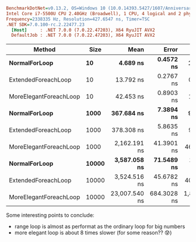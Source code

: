 ``` ini

BenchmarkDotNet=v0.13.2, OS=Windows 10 (10.0.14393.5427/1607/AnniversaryUpdate/Redstone1)
Intel Core i7-5500U CPU 2.40GHz (Broadwell), 1 CPU, 4 logical and 2 physical cores
Frequency=2338335 Hz, Resolution=427.6547 ns, Timer=TSC
.NET SDK=7.0.100-rc.2.22477.23
  [Host]     : .NET 7.0.0 (7.0.22.47203), X64 RyuJIT AVX2
  DefaultJob : .NET 7.0.0 (7.0.22.47203), X64 RyuJIT AVX2


```
|                 Method |  Size |          Mean |       Error |        StdDev |        Median | Allocated |
|----------------------- |------ |--------------:|------------:|--------------:|--------------:|----------:|
|          **NormalForLoop** |    **10** |      **4.689 ns** |   **0.4572 ns** |     **1.2670 ns** |      **4.240 ns** |         **-** |
|    ExtendedForeachLoop |    10 |     13.792 ns |   0.2767 ns |     0.4141 ns |     13.784 ns |         - |
| MoreElegantForeachLoop |    10 |     42.453 ns |   0.8903 ns |     1.6722 ns |     41.739 ns |         - |
|          **NormalForLoop** |  **1000** |    **367.684 ns** |   **7.3894 ns** |     **9.3452 ns** |    **370.107 ns** |         **-** |
|    ExtendedForeachLoop |  1000 |    378.308 ns |   5.8635 ns |     9.6339 ns |    377.351 ns |         - |
| MoreElegantForeachLoop |  1000 |  2,162.191 ns |  41.3901 ns |    46.0050 ns |  2,165.629 ns |         - |
|          **NormalForLoop** | **10000** |  **3,587.058 ns** |  **71.5489 ns** |   **172.7987 ns** |  **3,537.530 ns** |         **-** |
|    ExtendedForeachLoop | 10000 |  3,524.516 ns |  45.6782 ns |    40.4926 ns |  3,543.675 ns |         - |
| MoreElegantForeachLoop | 10000 | 23,007.540 ns | 684.3028 ns | 1,861.6963 ns | 22,740.841 ns |         - |


Some interesting points to conclude:
- range loop is almost as performat as the ordinary loop for big numbers
- more elegant loop is about 8 times slower (for some reason?? :cold_sweat:)
